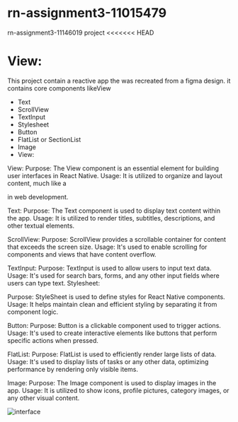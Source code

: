 # rn-assignment3-11015479
rn-assignment3-11146019 project
<<<<<<< HEAD

View:
=======
This project contain a reactive app the was recreated from a figma design.
it contains core components likeView
- Text
- ScrollView
- TextInput
- Stylesheet
- Button
- FlatList or SectionList
- Image
- View:

View:
Purpose: The View component is an essential element for building user interfaces in React Native.
Usage: It is utilized to organize and layout content, much like a <div> in web development.

Text:
Purpose: The Text component is used to display text content within the app.
Usage: It is utilized to render titles, subtitles, descriptions, and other textual elements.

ScrollView:
Purpose: ScrollView provides a scrollable container for content that exceeds the screen size.
Usage: It's used to enable scrolling for components and views that have content overflow.

TextInput:
Purpose: TextInput is used to allow users to input text data.
Usage: It's used for search bars, forms, and any other input fields where users can type text.
Stylesheet:

Purpose: StyleSheet is used to define styles for React Native components.
Usage: It helps maintain clean and efficient styling by separating it from component logic.

Button:
Purpose: Button is a clickable component used to trigger actions.
Usage: It's used to create interactive elements like buttons that perform specific actions when pressed.

FlatList:
Purpose: FlatList is used to efficiently render large lists of data.
Usage: It's used to display lists of tasks or any other data, optimizing performance by rendering only visible items.

Image:
Purpose: The Image component is used to display images in the app.
Usage: It is utilized to show icons, profile pictures, category images, or any other visual content.


![interface](https://github.com/Fred419/rn-assignment3-11015479/assets/170224850/78992348-ab29-4103-a268-c449b7364a55)
